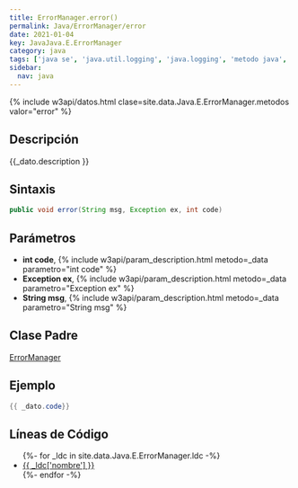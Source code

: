```yaml
---
title: ErrorManager.error()
permalink: Java/ErrorManager/error
date: 2021-01-04
key: JavaJava.E.ErrorManager
category: java
tags: ['java se', 'java.util.logging', 'java.logging', 'metodo java', 'Java 1.0']
sidebar: 
  nav: java
---
```


{% include w3api/datos.html clase=site.data.Java.E.ErrorManager.metodos valor="error" %}

## Descripción
{{_dato.description }}

## Sintaxis
~~~java
public void error(String msg, Exception ex, int code)
~~~

## Parámetros
* **int code**,  {% include w3api/param_description.html metodo=_data parametro="int code" %}
* **Exception ex**,  {% include w3api/param_description.html metodo=_data parametro="Exception ex" %}
* **String msg**,  {% include w3api/param_description.html metodo=_data parametro="String msg" %}

## Clase Padre
[ErrorManager](/Java/ErrorManager/)

## Ejemplo
~~~java
{{ _dato.code}}
~~~

## Líneas de Código
<ul>
{%- for _ldc in site.data.Java.E.ErrorManager.ldc -%}
   <li>
       <a href="{{_ldc['url'] }}">{{ _ldc['nombre'] }}</a>
   </li>
{%- endfor -%}
</ul>
